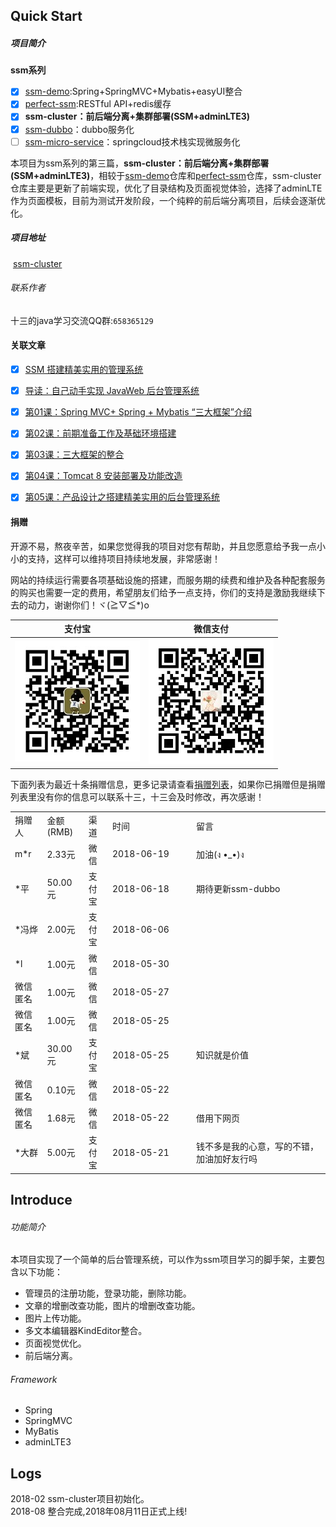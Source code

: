 ## Quick Start 

##### 项目简介

**ssm系列**<br />
* [x] [ssm-demo](https://github.com/ZHENFENG13/ssm-demo):Spring+SpringMVC+Mybatis+easyUI整合
* [x] [perfect-ssm](https://github.com/ZHENFENG13/perfect-ssm):RESTful API+redis缓存
* [x] **ssm-cluster：前后端分离+集群部署(SSM+adminLTE3)**
* [x] [ssm-dubbo](https://github.com/ZHENFENG13/ssm-dubbo)：dubbo服务化
* [ ] [ssm-micro-service](https://github.com/ZHENFENG13/ssm-micro-service)：springcloud技术栈实现微服务化

本项目为ssm系列的第三篇，**ssm-cluster：前后端分离+集群部署(SSM+adminLTE3)**，相较于[ssm-demo](https://github.com/ZHENFENG13/ssm-demo)仓库和[perfect-ssm](https://github.com/ZHENFENG13/perfect-ssm)仓库，ssm-cluster仓库主要是更新了前端实现，优化了目录结构及页面视觉体验，选择了adminLTE作为页面模板，目前为测试开发阶段，一个纯粹的前后端分离项目，后续会逐渐优化。

##### 项目地址
  <a href='http://ssm-cluster.13blog.site/'>ssm-cluster</a> <br /> 
  
###### 联系作者
十三的java学习交流QQ群:```658365129```
  
#### 关联文章

* [x] [SSM 搭建精美实用的管理系统](https://gitbook.cn/gitchat/column/5b4dae389bcda53d07056bc9)
* [x] [导读：自己动手实现 JavaWeb 后台管理系统](https://gitbook.cn/gitchat/column/5b4dae389bcda53d07056bc9/topic/5b4db47e9bcda53d07056f5f)
* [x] [第01课：Spring MVC+ Spring + Mybatis “三大框架”介绍](https://gitbook.cn/gitchat/column/5b4dae389bcda53d07056bc9/topic/5b4db5b89bcda53d070590de)
* [x] [第02课：前期准备工作及基础环境搭建](https://gitbook.cn/gitchat/column/5b4dae389bcda53d07056bc9/topic/5b4eb8e701d18a561f341b72)
* [x] [第03课：三大框架的整合](https://gitbook.cn/gitchat/column/5b4dae389bcda53d07056bc9/topic/5b4ee11c01d18a561f342c0f)
* [x] [第04课：Tomcat 8 安装部署及功能改造](https://gitbook.cn/gitchat/column/5b4dae389bcda53d07056bc9/topic/5b4f1335dbb1436093a6ca17)
* [x] [第05课：产品设计之搭建精美实用的后台管理系统](https://gitbook.cn/gitchat/column/5b4dae389bcda53d07056bc9/topic/5b4f1b35dbb1436093a6cc7a)


#### 捐赠

开源不易，熬夜辛苦，如果您觉得我的项目对您有帮助，并且您愿意给予我一点小小的支持，这样可以维持项目持续地发展，非常感谢！

网站的持续运行需要各项基础设施的搭建，而服务期的续费和维护及各种配套服务的购买也需要一定的费用，希望朋友们给予一点支持，你们的支持是激励我继续下去的动力，谢谢你们！ヾ(≧▽≦*)o

| 支付宝 | 微信支付 | 
| :------: | :------: | 
| <img width="200" src="https://raw.githubusercontent.com/ZHENFENG13/resource/master/images/2018-02-27/zhifubao1.jpg"> | <img width="200" src="https://raw.githubusercontent.com/ZHENFENG13/resource/master/images/2018-02-27/wxpay.jpg"> | 

下面列表为最近十条捐赠信息，更多记录请查看[捐赠列表](https://github.com/ZHENFENG13/ssm-demo/wiki/%E6%8D%90%E8%B5%A0%E5%88%97%E8%A1%A8)，如果你已捐赠但是捐赠列表里没有你的信息可以联系十三，十三会及时修改，再次感谢！

<table>
    <tr>
        <td>捐赠人</td>
        <td>金额(RMB)</td>
        <td>渠道</td>
        <td width="120">时间</td>
        <td width="200">留言</td>
    </tr>
    <tr>
        <td>m*r</td>
        <td>2.33元</td>
        <td>微信</td>
        <td>2018-06-19</td>
        <td>加油(ง •_•)ง</td>
    </tr> 
    <tr>
        <td>*平</td>
        <td>50.00元</td>
        <td>支付宝</td>
        <td>2018-06-18</td>
        <td>期待更新ssm-dubbo</td>
    </tr> 
    <tr>
        <td>*冯烨</td>
        <td>2.00元</td>
        <td>支付宝</td>
        <td>2018-06-06</td>
        <td></td>
    </tr> 
    <tr>
        <td>*l</td>
        <td>1.00元</td>
        <td>微信</td>
        <td>2018-05-30</td>
        <td></td>
    </tr> 
    <tr>
        <td>微信匿名</td>
        <td>1.00元</td>
        <td>微信</td>
        <td>2018-05-27</td>
        <td></td>
    </tr> 
    <tr>
        <td>微信匿名</td>
        <td>1.00元</td>
        <td>微信</td>
        <td>2018-05-25</td>
        <td></td>
    </tr> 
    <tr>
        <td>*斌</td>
        <td>30.00元</td>
        <td>支付宝</td>
        <td>2018-05-25</td>
        <td>知识就是价值</td>
    </tr>
    <tr>
        <td>微信匿名</td>
        <td>0.10元</td>
        <td>微信</td>
        <td>2018-05-22</td>
        <td></td>
    </tr> 
    <tr>
        <td>微信匿名</td>
        <td>1.68元</td>
        <td>微信</td>
        <td>2018-05-22</td>
        <td>借用下网页</td>
    </tr>
     <tr>
        <td>*大群</td>
        <td>5.00元</td>
        <td>支付宝</td>
        <td>2018-05-21</td>
        <td>钱不多是我的心意，写的不错，加油加好友行吗</td>
    </tr>
</table>

## Introduce

###### 功能简介

本项目实现了一个简单的后台管理系统，可以作为ssm项目学习的脚手架，主要包含以下功能： <br /> 
- 管理员的注册功能，登录功能，删除功能。 <br /> 
- 文章的增删改查功能，图片的增删改查功能。 <br /> 
- 图片上传功能。 <br /> 
- 多文本编辑器KindEditor整合。 <br /> 
- 页面视觉优化。 <br /> 
- 前后端分离。 <br /> 

###### Framework

- Spring <br /> 
- SpringMVC <br /> 
- MyBatis <br /> 
- adminLTE3 <br /> 

## Logs
  2018-02 ssm-cluster项目初始化。 <br /> 
  2018-08 整合完成,2018年08月11日正式上线! <br /> 
